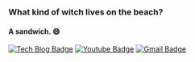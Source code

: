### What kind of witch lives on the beach?
#### A sandwich. 😄

<!-- (주) 유비온 연수생 2021.06.22 ~ 2021.08.17 -->

[![Tech Blog Badge](http://img.shields.io/badge/Blog-black?style=flat-square&logo=github&link=https://blog.naver.com/raininnight)](https://blog.naver.com/raininnight)
[![Youtube Badge](https://img.shields.io/badge/Youtube-ff0000?style=flat-square&logo=youtube&link=https://www.youtube.com/channel/UC_BYa1m2Om3654u4SPDi__Q)](https://www.youtube.com/channel/UC_BYa1m2Om3654u4SPDi__Q)
[![Gmail Badge](https://img.shields.io/badge/Gmail-d14836?style=flat-square&logo=Gmail&logoColor=white&link=mailto:shqkd1492@gmail.com)](mailto:shqkd1492@gmail.com)

<!--
**korobopolly/korobopolly** is a ✨ _special_ ✨ repository because its `README.md` (this file) appears on your GitHub profile.

Here are some ideas to get you started:

- 🔭 I’m currently working on ...
- 🌱 I’m currently learning ...
- 👯 I’m looking to collaborate on ...
- 🤔 I’m looking for help with ...
- 💬 Ask me about ...
- 📫 How to reach me: ...
- 😄 Pronouns: ...
- ⚡ Fun fact: ...
-->
